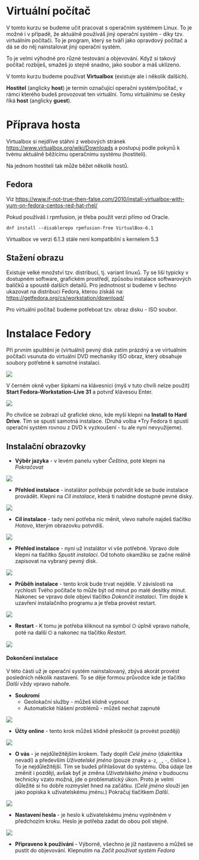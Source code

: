 # Virtuální počítač

V tomto kurzu se budeme učit pracovat s operačním systémem Linux.
To je možné i v případě, že aktuálně používáš jiný operační systém - díky tzv. virtuálním počítači. To je program, který se tváří jako opravdový počítač a dá se do něj nainstalovat jiný operační systém.

To je velmi výhodné pro různé testování a objevování. Když si takový počítač rozbiješ, smažeš jo stejně snadno, jako soubor a máš uklizeno.

V tomto kurzu budeme používat **Virtualbox** (existuje ale i několik dalších).

**Hostitel** (anglicky **host**) je termín označující operační systém/počítač, v rámci kterého budeš provozovat ten virtuální. Tomu virtuálnímu se česky říká **host** (anglicky **guest**).

# Příprava hosta

Virtualbox si nejdříve stáhni z webových stránek https://www.virtualbox.org/wiki/Downloads a postupuj podle pokynů k tvému aktuálně běžícímu operačnímu systému (hostiteli).

Na jednom hostiteli tak může běžet několik hostů.

## Fedora

Viz https://www.if-not-true-then-false.com/2010/install-virtualbox-with-yum-on-fedora-centos-red-hat-rhel/

Pokud používáš i rpmfusion, je třeba použít verzi přímo od Oracle.

```
dnf install --disablerepo rpmfusion-free VirtualBox-6.1
```

Virtualbox ve verzi 6.1.3 stále není kompatibilní s kernelem 5.3

## Stažení obrazu 

Existuje velké množství tzv. distribucí, tj. variant linuxů. Ty se liší typicky
v dostupném software, grafickém prostředí, způsobu instalace softwarových
balíčků a spoustě dalších detailů. Pro jednotnost si budeme v šechno ukazovat
na distribuci Fedora, kterou získáš na:
https://getfedora.org/cs/workstation/download/

Pro virtuální počítač budeme potřeboat tzv. obraz disku - ISO soubor.

# Instalace Fedory

Při prvním spuštění je (virtuální) pevný disk zatím prázdný a ve virtuálním
počítači vsunuta do virtuální DVD mechaniky ISO obraz, který obsahuje
soubory potřebné k samotné instalaci. 

![][f-01]

V černém okně vyber šipkami na klávesnici (myš v tuto chvíli nelze použít)
**Start Fedora-Workstation-Live 31** a potvrď klávesou Enter. 

![][f-02]

Po chvilce se zobrazí už grafické okno, kde myší klepni na **Install to Hard
Drive**. Tím se spustí samotná instalace. (Druhá volba *Try Fedora ti spustí
operační systém rovnou z DVD k vyzkoušení - tu ale nyní nevyužijeme).

## Instalační obrazovky

* **Výběr jazyka** - v levém panelu vyber *Čeština*, poté klepni na *Pokračovat*

 ![][f-03]

* **Přehled instalace** - instalátor potřebuje potvrdit kde se bude instalace
 provádět. Klepni na *Cíl instalace*, která ti nabídne dostupné pevné disky.

 ![][f-04]

* **Cíl instalace** - tady není potřeba nic měnit, vlevo nahoře najdeš tlačítko
*Hotovo*, kterým obrazovku potvrdíš.

 ![][f-05]

* **Přehled instalace** - nyní už instalátor ví vše potřebné. Vpravo dole
 klepni na tlačítko *Spustit instalaci*. Od tohoto okamžiku se začne reálně
 zapisovat na vybraný pevný disk.
 
 ![][f-06]

* **Průběh instalace** - tento krok bude trvat nejdéle. V závislosti na
 rychlosti Tvého počítače to může být od minut po malé desítky minut.
 Nakonec se vpravo dole objeví tlačítko *Dokončit instalaci*. Tím dojde k 
 uzavření instalačního programu a je třeba provést restart.
 
 ![][f-07]
  
* **Restart** - K tomu je potřeba kliknout na symbol ⏻ úplně vpravo nahoře,
 poté na další ⏻ a nakonec na tlačítko *Restart*.

 ![][f-09]

#### Dokončení instalace

V této části už je operační systém nainstalovaný,
 zbývá akorát provést posledních několik nastavení. To se děje formou průvodce
 kde je tlačítko *Další* vždy vpravo nahoře.

* **Soukromí**
  * Geolokační služby - můžeš klidně vypnout
  * Automatické hlášení problémů - můžeš nechat zapnuté

 ![][f-11]
  
* **Účty online** - tento krok můžeš klidně přeskočit (a provést později)
  
 ![][f-12]
  
* **O vás** - je nejdůležitějším krokem. Tady doplň *Celé jméno* (diakritika
 nevadí) a především *Uživatelské jméno* (pouze znaky `a-z`, `_`, `-`, číslice
 ). To je nejdůležitější. Tím se budeš přihlašovat do systému. Oba údaje lze
 změnit i později, avšak byť je změna *Uživatelského jména* v budoucnu
 technicky vzato možná, jde o problematický úkon. Proto je velmi důležité si
 ho dobře rozmyslet hned na začátku. (*Celé jméno* slouží jen jako popiska
  k uživatelskému jménu.) Pokračuj tlačítkem *Další*.

 ![][f-13]

 * **Nastavení hesla** - je heslo k uživatelskému jménu vyplněném v předchozím
 kroku. Heslo je potřeba zadat do obou polí stejné.

 ![][f-14]
  
 * **Připraveno k používání** - Výborně, všechno je již nastaveno a můžeš se
  pustit do objevování. Klepnutím na *Začít používat systém Fedora*


[f-01]: img/fedora-install-01.png
[f-02]: img/fedora-install-02.png
[f-03]: img/fedora-install-03.png
[f-04]: img/fedora-install-04.png
[f-05]: img/fedora-install-05.png
[f-06]: img/fedora-install-06.png
[f-07]: img/fedora-install-07.png
[f-08]: img/fedora-install-08.png
[f-09]: img/fedora-install-09.png
[f-10]: img/fedora-install-10.png
[f-11]: img/fedora-install-11.png
[f-12]: img/fedora-install-12.png
[f-13]: img/fedora-install-13.png
[f-14]: img/fedora-install-14.png

